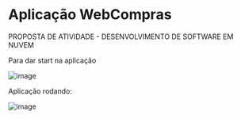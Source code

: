 # Aplicação WebCompras

PROPOSTA DE ATIVIDADE - DESENVOLVIMENTO DE SOFTWARE EM NUVEM

Para dar start na aplicação

![image](https://github.com/user-attachments/assets/1387c3fe-0d75-4fa2-b5c3-ad1d8ce16a4b)

Aplicação rodando:

![image](https://github.com/user-attachments/assets/f12789c0-c0d6-40e4-b5d2-6039b459cff2)



